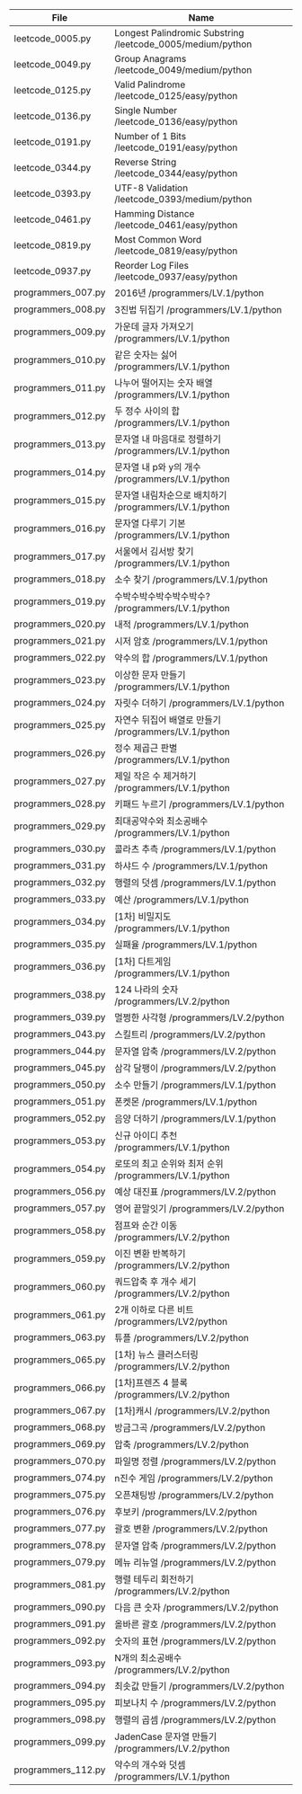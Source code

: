 | File               | Name                                                       |
| ------------------ | ---------------------------------------------------------- |
| leetcode_0005.py   | Longest Palindromic Substring /leetcode_0005/medium/python |
| leetcode_0049.py   | Group Anagrams /leetcode_0049/medium/python                |
| leetcode_0125.py   | Valid Palindrome /leetcode_0125/easy/python                |
| leetcode_0136.py   | Single Number /leetcode_0136/easy/python                   |
| leetcode_0191.py   | Number of 1 Bits /leetcode_0191/easy/python                |
| leetcode_0344.py   | Reverse String /leetcode_0344/easy/python                  |
| leetcode_0393.py   | UTF-8 Validation /leetcode_0393/medium/python              |
| leetcode_0461.py   | Hamming Distance /leetcode_0461/easy/python                |
| leetcode_0819.py   | Most Common Word /leetcode_0819/easy/python                |
| leetcode_0937.py   | Reorder Log Files /leetcode_0937/easy/python               |
| programmers_007.py | 2016년 /programmers/LV.1/python                            |
| programmers_008.py | 3진법 뒤집기 /programmers/LV.1/python                      |
| programmers_009.py | 가운데 글자 가져오기 /programmers/LV.1/python              |
| programmers_010.py | 같은 숫자는 싫어 /programmers/LV.1/python                  |
| programmers_011.py | 나누어 떨어지는 숫자 배열 /programmers/LV.1/python         |
| programmers_012.py | 두 정수 사이의 합 /programmers/LV.1/python                 |
| programmers_013.py | 문자열 내 마음대로 정렬하기 /programmers/LV.1/python       |
| programmers_014.py | 문자열 내 p와 y의 개수 /programmers/LV.1/python            |
| programmers_015.py | 문자열 내림차순으로 배치하기 /programmers/LV.1/python      |
| programmers_016.py | 문자열 다루기 기본 /programmers/LV.1/python                |
| programmers_017.py | 서울에서 김서방 찾기 /programmers/LV.1/python              |
| programmers_018.py | 소수 찾기 /programmers/LV.1/python                         |
| programmers_019.py | 수박수박수박수박수박수? /programmers/LV.1/python           |
| programmers_020.py | 내적 /programmers/LV.1/python                              |
| programmers_021.py | 시저 암호 /programmers/LV.1/python                         |
| programmers_022.py | 약수의 합 /programmers/LV.1/python                         |
| programmers_023.py | 이상한 문자 만들기 /programmers/LV.1/python                |
| programmers_024.py | 자릿수 더하기 /programmers/LV.1/python                     |
| programmers_025.py | 자연수 뒤집어 배열로 만들기 /programmers/LV.1/python       |
| programmers_026.py | 정수 제곱근 판별 /programmers/LV.1/python                  |
| programmers_027.py | 제일 작은 수 제거하기 /programmers/LV.1/python             |
| programmers_028.py | 키패드 누르기 /programmers/LV.1/python                     |
| programmers_029.py | 최대공약수와 최소공배수 /programmers/LV.1/python           |
| programmers_030.py | 콜라츠 추측 /programmers/LV.1/python                       |
| programmers_031.py | 하샤드 수 /programmers/LV.1/python                         |
| programmers_032.py | 행렬의 덧셈 /programmers/LV.1/python                       |
| programmers_033.py | 예산 /programmers/LV.1/python                              |
| programmers_034.py | [1차] 비밀지도 /programmers/LV.1/python                    |
| programmers_035.py | 실패율 /programmers/LV.1/python                            |
| programmers_036.py | [1차] 다트게임 /programmers/LV.1/python                    |
| programmers_038.py | 124 나라의 숫자 /programmers/LV.2/python                   |
| programmers_039.py | 멀쩡한 사각형 /programmers/LV.2/python                     |
| programmers_043.py | 스킬트리 /programmers/LV.2/python                          |
| programmers_044.py | 문자열 압축 /programmers/LV.2/python                       |
| programmers_045.py | 삼각 달팽이 /programmers/LV.2/python                       |
| programmers_050.py | 소수 만들기 /programmers/LV.1/python                       |
| programmers_051.py | 폰켓몬 /programmers/LV.1/python                            |
| programmers_052.py | 음양 더하기 /programmers/LV.1/python                       |
| programmers_053.py | 신규 아이디 추천 /programmers/LV.1/python                  |
| programmers_054.py | 로또의 최고 순위와 최저 순위 /programmers/LV.1/python      |
| programmers_056.py | 예상 대진표 /programmers/LV.2/python                       |
| programmers_057.py | 영어 끝말잇기 /programmers/LV.2/python                     |
| programmers_058.py | 점프와 순간 이동 /programmers/LV.2/python                  |
| programmers_059.py | 이진 변환 반복하기 /programmers/LV.2/python                |
| programmers_060.py | 쿼드압축 후 개수 세기 /programmers/LV.2/python             |
| programmers_061.py | 2개 이하로 다른 비트 /programmers/LV2/python               |
| programmers_063.py | 튜플 /programmers/LV.2/python                              |
| programmers_065.py | [1차] 뉴스 클러스터링 /programmers/LV.2/python             |
| programmers_066.py | [1차]프렌즈 4 블록 /programmers/LV.2/python                |
| programmers_067.py | [1차]캐시 /programmers/LV.2/python                         |
| programmers_068.py | 방금그곡 /programmers/LV.2/python                          |
| programmers_069.py | 압축 /programmers/LV.2/python                              |
| programmers_070.py | 파일명 정렬 /programmers/LV.2/python                       |
| programmers_074.py | n진수 게임 /programmers/LV.2/python                        |
| programmers_075.py | 오픈채팅방 /programmers/LV.2/python                        |
| programmers_076.py | 후보키 /programmers/LV.2/python                            |
| programmers_077.py | 괄호 변환 /programmers/LV.2/python                         |
| programmers_078.py | 문자열 압축 /programmers/LV.2/python                       |
| programmers_079.py | 메뉴 리뉴얼 /programmers/LV.2/python                       |
| programmers_081.py | 행렬 테두리 회전하기 /programmers/LV.2/python              |
| programmers_090.py | 다음 큰 숫자 /programmers/LV.2/python                      |
| programmers_091.py | 올바른 괄호 /programmers/LV.2/python                       |
| programmers_092.py | 숫자의 표현 /programmers/LV.2/python                       |
| programmers_093.py | N개의 최소공배수 /programmers/LV.2/python                  |
| programmers_094.py | 최솟값 만들기 /programmers/LV.2/python                     |
| programmers_095.py | 피보나치 수 /programmers/LV.2/python                       |
| programmers_098.py | 행렬의 곱셈 /programmers/LV.2/python                       |
| programmers_099.py | JadenCase 문자열 만들기 /programmers/LV.2/python           |
| programmers_112.py | 약수의 개수와 덧셈 /programmers/LV.1/python                |
